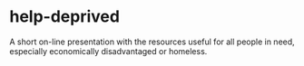 # help-deprived
A short on-line presentation with the resources useful for all people in need, especially economically disadvantaged or homeless.
